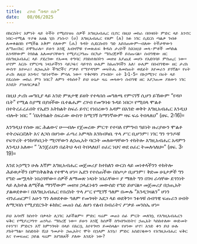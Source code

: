 ```yaml
---
title:  ረሃብ “በዳቦ ቤት”
date:   08/06/2025
---
```


`በክርስትና እምነት ላይ ትችት የሚሰነዝሩ ሰዎች እግዚአብሔር ቢኖር በዚህ መከራ በበዛበት ምድር ላይ እንኖር ነበር—የሚል ጥያቄ አዘል ሂስ ያነሱና፡ (ሀ) እግዚአብሔር የለም (ለ) ክፉ ነገር ሲደርስ ጣልቃ ገብቶ ለመቀልበስ የሚችል አቅም የለውም (ሐ) ጉዳት ሲደርስብን ግድ አይሰጠውም—ብለው ትችታቸውን ለማጠናከር ይሞክራሉ። ይሁን እንጂ አብዛኞቹ የመጽሐፍ ቅዱስ ታሪኮች ከእነዚህ መላ-ምቶች መካከል አንዳቸውም ትክክል አለመሆናቸውን የሚያረጋግጡ በርካታ ማስረጃዎች ይሰጡናል። ሰብዓዊው ዘር በእግዚአብሔር ላይ ያደረገው የአመጻ ተግባር ያስከተለበትን መዘዝ እያጨደ መሆኑ የአደባባይ ምስጢር ነው። ሆኖም እርሱ የምርጫ ነጻነታችንን ሳይጋፋና ሳይጥስ ሁሌም ከአጠገባችን አለ፣ ሁሌም በሰብዓዊው ዘር ታሪክ ውስጥ እየሠራ፣ ለኃጢአት ችግሮችና ሥቃይ የማያዳግም መፍትሔ ለመስጠት ወደፊት እየመራን ይገኛል። የሩት ታሪክ ለዚህ አንዱና ዓይነተኛው ምሳሌ ነው። ጥቅሶቹን ያንብቡ፡ ሩት 1፡1-5። በኑኃሚንና በሩት ላይ የደረሰው መከራ ምን ነበር? ለምን ተከሰተ? ይህ ሁኔታ ዛሬ መላውን ሰብዓዊ ዘር እያጋጠመ ያለውን ነገር እንዴት ያንጸባርቃል?`

በዚህ ታሪክ መግቢያ ላይ አንድ ምጸታዊ ይዘት የተላበሰ መግለጫ የምናገኝ ሲሆን ይኸውም “የዳቦ ቤት” የሚል ስያሜ በያዘችው ቤተልሔም ረሃብ የመግባቱ ጉዳይ ነበር። የሚበላ ሞልቶ በተትረፈረፈበት የኤደን አትክልት ስፍራ ይኖር የነበረውን አዳም በአንድ ወቅት እግዚአብሔር እንዲህ ብሎት ነበር “ ‘በአትክልት ስፍራው ውስጥ ከሚገኝ ከማንኛውም ዛፍ ፍሬ ትበላለህ” (ዘፍ. 2፡16)።

እንግዲህ የሰው ዘር ሕልውና ሀ—ብሎ የጀመረው ምርጥ የተባለ የምግብ ዓይነት ዙሪያውን ሞልቶ ተትረፍርፎለት እና ለጋስ በሆነው ፈጣሪ አምላክ እንክብካቤ ጥላ ሥር ቢሆንም፣ ነገር ግን ጥንዶቹ የፍጥረት ተንከባካቢነት ሚናቸውን ለኃጢአት ባርነት መለወጣቸውን ተከትሎ እግዚአብሔር አዳምን እንዲህ አለው፡ “ ‘እንጀራህን በፊትህ ላብ ትበላለህ፤ ዐፈር ነህና ወደ ዐፈር ትመለሳለህ።” (ዘፍ. 3፡19)።

እንደ ኑኃሚን ሁሉ እኛም እግዚአብሔር መጀመሪያ ከተከለን ውርስ ላይ መነቀላችንን ተከትሎ ሕይወታችን በምስቅልቅል የተሞላ ሆነ። ኤደን የተሰጠችው በስጦታ ቢሆንም፣ ቅድመ ሁኔታዎች ግን የግድ መሟላት ነበረባቸው። ሰዎች ለማመጽ ነጻነት ነበራቸው። ያ ማለት ግን በገዛ ራሳቸው ደኅንነት ላይ ሊከተል ለሚችል ማንኛውም መዘዝ ኃላፊነቱን መውሰድ የግድ ይሆናል። መጀመሪያ በኃጢአት ያልወደቀው፣ በእግዚአብሔር የበረከት ጥላ ሥር የሚገኝ ዓለም በሙሉ “እንዲገዛልን” ሆነን ብንፈጠርም፤ አሁን ግን ለወደቀው ዓለም የመገዛት አደጋ ላይ ወደቅን። ንፉጎቹ ሰብዓዊ ፍጡራን ሀብት ለማጋበስ የሚያደርጉት ፉክክር መጠነ ሰፊ ለሆነ የልብ ስብራትና ሥቃይ መንስኤ ሆነ።

`ይህ አሳዛኝ ክስተት በቃላት ሊነገር አይችልም። ምድር ዛሬም መጠነ ሰፊ ምርት መለገሷ የእግዚአብሔርን ፍቅር የሚያረጋግጥ ጠንካራ ማስረጃ ነው። ይሁን እንጂ ከሰዎች ስግብግብነትና ኃጢአት ካስከተለው ውድመት የተነሣ፣ ምድርን እኛ ከምንገዛት በላይ በእርሷ እየተገዛን ይመስላል። የሆነው ሆኖ፣ አንድ ቀን ይህ ሁሉ ያከትማል። ከስድስት ሺህ ዓመታት ኃጢአትና ሞት በኋላም እንኳ፣ ምድር አስደናቂውን የእግዚአብሔር ፍቅር እና የመፍጠር ኃይል ዛሬም እየገለጸች ያለው እንዴት ነው?`